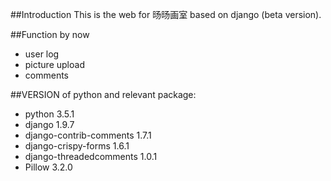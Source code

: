 ##Introduction
This is the web for 旸旸画室 based on django (beta version).

##Function by now
- user log
- picture upload
- comments

##VERSION of python and relevant package:
- python 3.5.1
- django 1.9.7
- django-contrib-comments 1.7.1
- django-crispy-forms 1.6.1
- django-threadedcomments 1.0.1
- Pillow 3.2.0